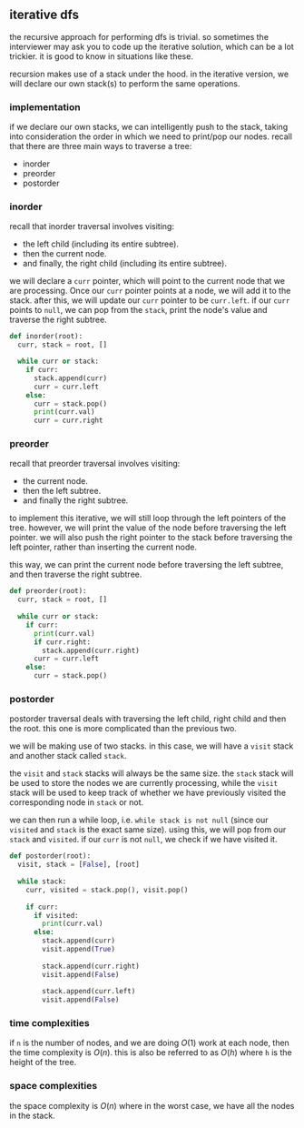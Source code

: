## iterative dfs
the recursive approach for performing dfs is trivial. so sometimes the interviewer may ask you to code up the iterative 
solution, which can be a lot trickier. it is good to know in situations like these.

recursion makes use of a stack under the hood. in the iterative version, we will declare our own stack(s) to perform the 
same operations.

### implementation
if we declare our own stacks, we can intelligently push to the stack, taking into consideration the order in which we 
need to print/pop our nodes. recall that there are three main ways to traverse a tree:
- inorder
- preorder
- postorder

### inorder
recall that inorder traversal involves visiting:
- the left child (including its entire subtree).
- then the current node.
- and finally, the right child (including its entire subtree).

we will declare a `curr` pointer, which will point to the current node that we are processing. Once our `curr` pointer 
points at a node, we will add it to the stack. after this, we will update our `curr` pointer to be `curr.left`. if our 
`curr` points to `null`, we can pop from the `stack`, print the node's value and traverse the right subtree.

```python
def inorder(root):
  curr, stack = root, []

  while curr or stack:
    if curr:
      stack.append(curr)
      curr = curr.left
    else:
      curr = stack.pop()
      print(curr.val)
      curr = curr.right
```

### preorder
recall that preorder traversal involves visiting:
- the current node.
- then the left subtree.
- and finally the right subtree.

to implement this iterative, we will still loop through the left pointers of the tree. however, we will print the value 
of the node before traversing the left pointer. we will also push the right pointer to the stack before traversing the 
left pointer, rather than inserting the current node.

this way, we can print the current node before traversing the left subtree, and then traverse the right subtree.
```python
def preorder(root):
  curr, stack = root, []
  
  while curr or stack:
    if curr:
      print(curr.val)
      if curr.right:
        stack.append(curr.right)
      curr = curr.left
    else:
      curr = stack.pop()
```

### postorder
postorder traversal deals with traversing the left child, right child and then the root. this one is more complicated 
than the previous two.

we will be making use of two stacks. in this case, we will have a `visit` stack and another stack called `stack`.

the `visit` and `stack` stacks will always be the same size. the `stack` stack will be used to store the nodes we are 
currently processing, while the `visit` stack will be used to keep track of whether we have previously visited the 
corresponding node in `stack` or not.

we can then run a while loop, i.e. `while stack is not null` (since our `visited` and `stack` is the exact same size). 
using this, we will pop from our `stack` and `visited`. if our `curr` is not `null`, we check if we have visited it.
```python
def postorder(root):
  visit, stack = [False], [root]
  
  while stack:
    curr, visited = stack.pop(), visit.pop()
    
    if curr:
      if visited:
        print(curr.val)
      else:
        stack.append(curr)
        visit.append(True)
        
        stack.append(curr.right)
        visit.append(False)
        
        stack.append(curr.left)
        visit.append(False)
```

### time complexities
if `n` is the number of nodes, and we are doing $`O(1)`$ work at each node, then the time complexity is $`O(n)`$. this 
is also be referred to as $`O(h)`$ where `h` is the height of the tree.

### space complexities
the space complexity is $`O(n)`$ where in the worst case, we have all the nodes in the stack.
